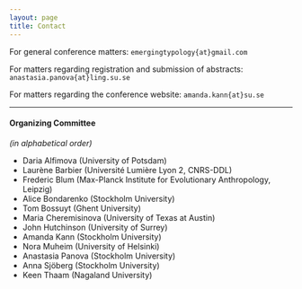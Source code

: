 ```yaml
---
layout: page
title: Contact
---
```


For general conference matters: `emergingtypology{at}gmail.com`

For matters regarding registration and submission of abstracts: `anastasia.panova{at}ling.su.se`

For matters regarding the conference website: `amanda.kann{at}su.se` 

---

#### Organizing Committee
*(in alphabetical order)*
- Daria Alfimova (University of Potsdam)
- Laurène Barbier (Université Lumière Lyon 2, CNRS-DDL)
- Frederic Blum (Max-Planck Institute for Evolutionary Anthropology, Leipzig)
- Alice Bondarenko (Stockholm University)
- Tom Bossuyt (Ghent University)
- Maria Cheremisinova (University of Texas at Austin)
- John Hutchinson (University of Surrey)
- Amanda Kann (Stockholm University)
- Nora Muheim (University of Helsinki)
- Anastasia Panova (Stockholm University)
- Anna Sjöberg (Stockholm University)
- Keen Thaam (Nagaland University)
